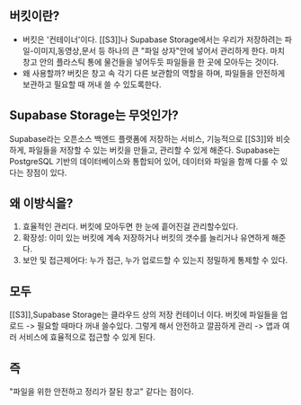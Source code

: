 
## 버킷이란?
- 버킷은 '컨테이너'이다.  [[S3]]나 Supabase Storage에서는 우리가 저장하려는 파일-이미지,동영상,문서 등 하나의 큰 "파일 상자"안에 넣어서 관리하게 한다. 마치 창고 안의 플라스틱 통에 물건들을 넣어두듯 파일들을 한 곳에 모아두는 것이다.
- 왜 사용할까? 버킷은 창고 속 각기 다른 보관함의 역할을 하며, 파일들을 안전하게 보관하고 필요할 때 꺼내 쓸 수 있도록한다.

## Supabase Storage는 무엇인가?
Supabase라는 오픈소스 백엔드 플랫폼에 저장하는 서비스, 기능적으로 [[S3]]와 비슷하게, 파일들을 저장할 수 있는 버킷을 만들고, 관리할 수 있게 해준다.
Supabase는 PostgreSQL 기반의 데이터베이스와 통합되어 있어, 데이터와 파일을 함께 다룰 수 있다는 장점이 있다.

## 왜 이방식을?
1. 효율적인 관리다. 버킷에 모아두면 한 눈에 흩어진걸 관리할수있다.
2. 확장성: 이미 있는 버킷에 계속 저장하거나 버킷의 갯수를 늘리거나 유연하게 해준다.
3. 보안 및 접근제어다: 누가 접근, 누가 업로드할 수 있는지 정밀하게 통제할 수 있다.

## 모두
[[S3]],Supabase Storage는 클라우드 상의 저장 컨테이너 이다.
버킷에 파일들을 업로드 -> 필요할 때마다 꺼내 쓸수있다.
그렇게 해서 안전하고 깔끔하게 관리 -> 앱과 여러 서비스에 효율적으로 접근할 수 있게 된다.

## 즉
"파일을 위한 안전하고 정리가 잘된 창고" 같다는 점이다.